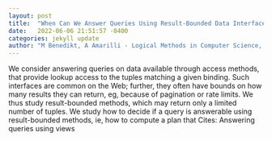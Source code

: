 ```yaml
---
layout: post
title:  "When Can We Answer Queries Using Result-Bounded Data Interfaces?"
date:   2022-06-06 21:51:57 -0400
categories: jekyll update
author: "M Benedikt, A Amarilli - Logical Methods in Computer Science, 2022"
---
```

We consider answering queries on data available through access methods, that provide lookup access to the tuples matching a given binding. Such interfaces are common on the Web; further, they often have bounds on how many results they can return, eg, because of pagination or rate limits. We thus study result-bounded methods, which may return only a limited number of tuples. We study how to decide if a query is answerable using result-bounded methods, ie, how to compute a plan that  Cites: Answering queries using views